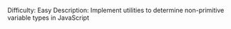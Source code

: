 Difficulty: Easy
Description: Implement utilities to determine non-primitive variable types in JavaScript